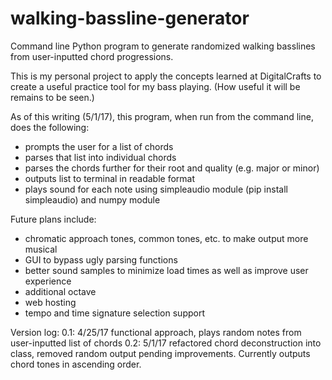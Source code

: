 # walking-bassline-generator
Command line Python program to generate randomized walking basslines from user-inputted chord progressions.

This is my personal project to apply the concepts learned at DigitalCrafts to create a useful practice tool for my bass playing. (How useful it will be remains to be seen.)

As of this writing (5/1/17), this program, when run from the command line, does the following:
  * prompts the user for a list of chords
  * parses that list into individual chords
  * parses the chords further for their root and quality (e.g. major or minor)
  * outputs list to terminal in readable format
  * plays sound for each note using simpleaudio module (pip install simpleaudio) and numpy module

Future plans include:
  * chromatic approach tones, common tones, etc. to make output more musical
  * GUI to bypass ugly parsing functions
  * better sound samples to minimize load times as well as improve user experience
  * additional octave
  * web hosting
  * tempo and time signature selection support

Version log:
0.1: 4/25/17 functional approach, plays random notes from user-inputted list of chords
0.2: 5/1/17 refactored chord deconstruction into class, removed random output pending improvements. Currently outputs chord tones in ascending order.

